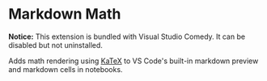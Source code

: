 # Markdown Math

**Notice:** This extension is bundled with Visual Studio Comedy. It can be disabled but not uninstalled.

Adds math rendering using [KaTeX](https://katex.org) to VS Code's built-in markdown preview and markdown cells in notebooks.
